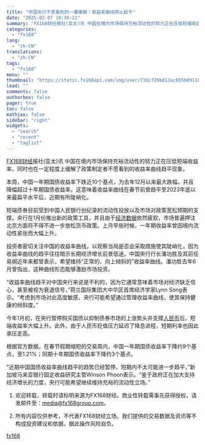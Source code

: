 ```yaml
---
title: "中国央行不愿看到的一幕缓解！收益率曲线停止趋平"
date: "2025-02-07 10:36:21"
summary: "FX168财经报社(亚太)讯 中国在境内市场保持充裕流动性的努力正在压低短端收益率，同时也在一定..."
categories:
  - "fx168"
lang:
  - "zh-CN"
translations:
  - "zh-CN"
tags:
  - "fx168"
menu: ""
thumbnail: "https://static.fx168api.com/img/user/738c728bd13ac655b891101d5dc94a9c/%E7%A8%8B%E8%B6%8A/0124%E6%9C%80%E6%96%B0%E5%9B%BE%E5%BA%93/%E7%BB%8F%E6%B5%8E2%E8%8A%B1%E7%93%A320250123.jpg"
lead: ""
comments: false
authorbox: false
pager: true
toc: false
mathjax: false
sidebar: "right"
widgets:
  - "search"
  - "recent"
  - "taglist"
---
```


[FX168财经](https://www.fx168news.com/)报社(亚太)讯 中国在境内市场保持充裕流动性的努力正在压低短端收益率，同时也在一定程度上缓解了政策制定者不愿看到的收益率曲线趋平现象。

本周，中国一年期国债收益率下跌近10个基点，为去年12月以来最大跌幅，并且降幅超过十年期国债收益率。这意味着收益率曲线在春节前曾趋平至2023年底以来最扁平水平后，近期有所陡峭化。

短端债券目前受到中国人民银行创纪录的流动性投放以及市场对政策宽松预期的支撑。央行在1月份推出新的政策工具，并且由于[经济数据](https://www.fx168news.com/calendar)依然疲软，市场普遍押注北京方面将不得不进一步放松货币政策。上月早些时候，一年期收益率曾因境内流动性紧张而大幅上升。

投资者密切关注中国的收益率曲线，以观察当局是否会采取措施使其陡峭化，因为收益率曲线的趋平往往暗示长期经济增长前景低迷。中国央行行长潘功胜及其前任易纲近年来都曾表示，希望维持“正常的、向上倾斜的”收益率曲线。潘功胜去年6月曾指出，这种曲线形态能够激励市场投资。

“收益率曲线趋平对中国央行来说是不利的，因为它通常意味着市场对经济缺乏信心，甚至被视为衰退信号，”荷兰国际集团大中华区首席经济学家Lynn Song表示。“考虑到市场对此高度敏感，央行可能希望通过管理收益率曲线，使其保持健康的倾斜度。”

今年1月初，在央行暂停购买国债以抑制债券市场的上涨势头并支撑[人民币](https://www.fx168news.com/quote/CNY)后，短端收益率大幅上升。此外，由于人民币贬值压力延迟了降息进程，短期利率也因此承压走高。

根据官方数据，在春节假期缩短的交易周内，中国一年期国债收益率下降约9个基点，至1.21%；同期十年期国债收益率下降约3个基点。

“近期中国国债收益率曲线趋平的趋势已经暂停，短期内不太可能进一步趋平，”新加坡马来亚银行固定收益研究主管Winson Phoon表示。“鉴于政府正在加大支持经济增长的力度，央行可能希望继续维持充裕的流动性立场。”




1. 欢迎转载，转载时请标明来源为FX168财经。商业性转载需事先获得授权，请发邮件至：media@fx168group.com。

2. 所有内容仅供参考，不代表FX168财经立场。我们提供的交易数据及资讯等不构成投资建议和依据，据此操作风险自负。

[fx168](https://www.fx168news.com/article/中国经济-831812)

